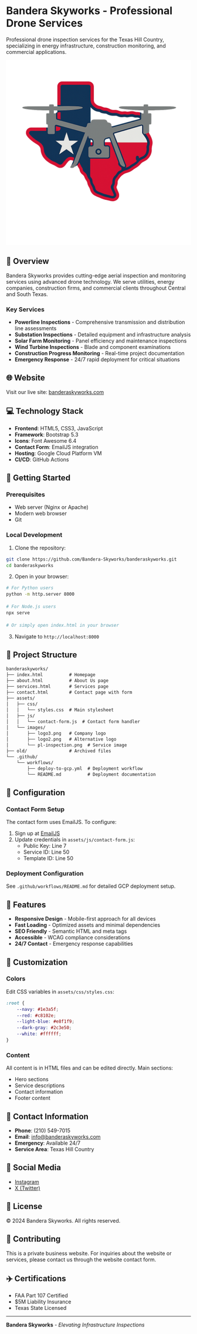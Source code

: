 # Bandera Skyworks - Professional Drone Services

Professional drone inspection services for the Texas Hill Country, specializing in energy infrastructure, construction monitoring, and commercial applications.

![Bandera Skyworks Logo](logo3.png)

## 🚁 Overview

Bandera Skyworks provides cutting-edge aerial inspection and monitoring services using advanced drone technology. We serve utilities, energy companies, construction firms, and commercial clients throughout Central and South Texas.

### Key Services
- **Powerline Inspections** - Comprehensive transmission and distribution line assessments
- **Substation Inspections** - Detailed equipment and infrastructure analysis
- **Solar Farm Monitoring** - Panel efficiency and maintenance inspections
- **Wind Turbine Inspections** - Blade and component examinations
- **Construction Progress Monitoring** - Real-time project documentation
- **Emergency Response** - 24/7 rapid deployment for critical situations

## 🌐 Website

Visit our live site: [banderaskyworks.com](https://banderaskyworks.com)

## 💻 Technology Stack

- **Frontend**: HTML5, CSS3, JavaScript
- **Framework**: Bootstrap 5.3
- **Icons**: Font Awesome 6.4
- **Contact Form**: EmailJS integration
- **Hosting**: Google Cloud Platform VM
- **CI/CD**: GitHub Actions

## 🚀 Getting Started

### Prerequisites

- Web server (Nginx or Apache)
- Modern web browser
- Git

### Local Development

1. Clone the repository:
```bash
git clone https://github.com/Bandera-Skyworks/banderaskyworks.git
cd banderaskyworks
```

2. Open in your browser:
```bash
# For Python users
python -m http.server 8000

# For Node.js users
npx serve

# Or simply open index.html in your browser
```

3. Navigate to `http://localhost:8000`

## 📁 Project Structure

```
banderaskyworks/
├── index.html          # Homepage
├── about.html          # About Us page
├── services.html       # Services page
├── contact.html        # Contact page with form
├── assets/
│   ├── css/
│   │   └── styles.css  # Main stylesheet
│   ├── js/
│   │   └── contact-form.js  # Contact form handler
│   └── images/
│       ├── logo3.png   # Company logo
│       ├── logo2.png   # Alternative logo
│       └── pl-inspection.png  # Service image
├── old/                # Archived files
└── .github/
    └── workflows/
        ├── deploy-to-gcp.yml  # Deployment workflow
        └── README.md          # Deployment documentation
```

## 🔧 Configuration

### Contact Form Setup

The contact form uses EmailJS. To configure:

1. Sign up at [EmailJS](https://www.emailjs.com/)
2. Update credentials in `assets/js/contact-form.js`:
   - Public Key: Line 7
   - Service ID: Line 50
   - Template ID: Line 50

### Deployment Configuration

See `.github/workflows/README.md` for detailed GCP deployment setup.

## 📱 Features

- **Responsive Design** - Mobile-first approach for all devices
- **Fast Loading** - Optimized assets and minimal dependencies
- **SEO Friendly** - Semantic HTML and meta tags
- **Accessible** - WCAG compliance considerations
- **24/7 Contact** - Emergency response capabilities

## 🎨 Customization

### Colors

Edit CSS variables in `assets/css/styles.css`:
```css
:root {
    --navy: #1e3a5f;
    --red: #c8102e;
    --light-blue: #e8f1f9;
    --dark-gray: #2c3e50;
    --white: #ffffff;
}
```

### Content

All content is in HTML files and can be edited directly. Main sections:
- Hero sections
- Service descriptions
- Contact information
- Footer content

## 📧 Contact Information

- **Phone**: (210) 549-7015
- **Email**: info@banderaskyworks.com
- **Emergency**: Available 24/7
- **Service Area**: Texas Hill Country

## 🌟 Social Media

- [Instagram](https://www.instagram.com/banderaskyworks/)
- [X (Twitter)](https://x.com/BanderaSkyworks)

## 📄 License

© 2024 Bandera Skyworks. All rights reserved.

## 🤝 Contributing

This is a private business website. For inquiries about the website or services, please contact us through the website contact form.

## ✈️ Certifications

- FAA Part 107 Certified
- $5M Liability Insurance
- Texas State Licensed

---

**Bandera Skyworks** - *Elevating Infrastructure Inspections*